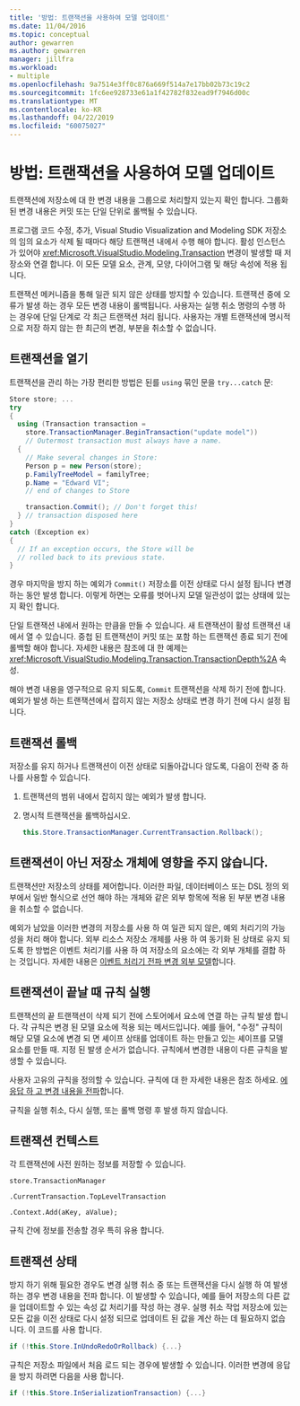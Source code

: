 ```yaml
---
title: '방법: 트랜잭션을 사용하여 모델 업데이트'
ms.date: 11/04/2016
ms.topic: conceptual
author: gewarren
ms.author: gewarren
manager: jillfra
ms.workload:
- multiple
ms.openlocfilehash: 9a7514e3ff0c876a669f514a7e17bb02b73c19c2
ms.sourcegitcommit: 1fc6ee928733e61a1f42782f832ead9f7946d00c
ms.translationtype: MT
ms.contentlocale: ko-KR
ms.lasthandoff: 04/22/2019
ms.locfileid: "60075027"
---
```

# <a name="how-to-use-transactions-to-update-the-model"></a>방법: 트랜잭션을 사용하여 모델 업데이트
트랜잭션에 저장소에 대 한 변경 내용을 그룹으로 처리할지 있는지 확인 합니다. 그룹화 된 변경 내용은 커밋 또는 단일 단위로 롤백될 수 있습니다.

 프로그램 코드 수정, 추가, Visual Studio Visualization and Modeling SDK 저장소의 임의 요소가 삭제 될 때마다 해당 트랜잭션 내에서 수행 해야 합니다. 활성 인스턴스가 있어야 <xref:Microsoft.VisualStudio.Modeling.Transaction> 변경이 발생할 때 저장소와 연결 합니다. 이 모든 모델 요소, 관계, 모양, 다이어그램 및 해당 속성에 적용 됩니다.

 트랜잭션 메커니즘을 통해 일관 되지 않은 상태를 방지할 수 있습니다. 트랜잭션 중에 오류가 발생 하는 경우 모든 변경 내용이 롤백됩니다. 사용자는 실행 취소 명령의 수행 하는 경우에 단일 단계로 각 최근 트랜잭션 처리 됩니다. 사용자는 개별 트랜잭션에 명시적으로 저장 하지 않는 한 최근의 변경, 부분을 취소할 수 없습니다.

## <a name="opening-a-transaction"></a>트랜잭션을 열기
 트랜잭션을 관리 하는 가장 편리한 방법은 된를 `using` 묶인 문을 `try...catch` 문:

```csharp
Store store; ...
try
{
  using (Transaction transaction =
    store.TransactionManager.BeginTransaction("update model"))
    // Outermost transaction must always have a name.
  {
    // Make several changes in Store:
    Person p = new Person(store);
    p.FamilyTreeModel = familyTree;
    p.Name = "Edward VI";
    // end of changes to Store

    transaction.Commit(); // Don't forget this!
  } // transaction disposed here
}
catch (Exception ex)
{
  // If an exception occurs, the Store will be
  // rolled back to its previous state.
}
```

 경우 마지막을 방지 하는 예외가 `Commit()` 저장소를 이전 상태로 다시 설정 됩니다 변경 하는 동안 발생 합니다. 이렇게 하면는 오류를 벗어나지 모델 일관성이 없는 상태에 있는지 확인 합니다.

 단일 트랜잭션 내에서 원하는 만큼을 만들 수 있습니다. 새 트랜잭션이 활성 트랜잭션 내에서 열 수 있습니다. 중첩 된 트랜잭션이 커밋 또는 포함 하는 트랜잭션 종료 되기 전에 롤백할 해야 합니다. 자세한 내용은 참조에 대 한 예제는 <xref:Microsoft.VisualStudio.Modeling.Transaction.TransactionDepth%2A> 속성.

 해야 변경 내용을 영구적으로 유지 되도록, `Commit` 트랜잭션을 삭제 하기 전에 합니다. 예외가 발생 하는 트랜잭션에서 잡히지 않는 저장소 상태로 변경 하기 전에 다시 설정 됩니다.

## <a name="rolling-back-a-transaction"></a>트랜잭션 롤백
 저장소를 유지 하거나 트랜잭션이 이전 상태로 되돌아갑니다 않도록, 다음이 전략 중 하나를 사용할 수 있습니다.

1. 트랜잭션의 범위 내에서 잡히지 않는 예외가 발생 합니다.

2. 명시적 트랜잭션을 롤백하십시오.

    ```csharp
    this.Store.TransactionManager.CurrentTransaction.Rollback();
    ```

## <a name="transactions-do-not-affect-non-store-objects"></a>트랜잭션이 아닌 저장소 개체에 영향을 주지 않습니다.
 트랜잭션만 저장소의 상태를 제어합니다. 이러한 파일, 데이터베이스 또는 DSL 정의 외부에서 일반 형식으로 선언 해야 하는 개체와 같은 외부 항목에 적용 된 부분 변경 내용을 취소할 수 없습니다.

 예외가 남았을 이러한 변경의 저장소를 사용 하 여 일관 되지 않은, 예외 처리기의 가능성을 처리 해야 합니다. 외부 리소스 저장소 개체를 사용 하 여 동기화 된 상태로 유지 되도록 한 방법은 이벤트 처리기를 사용 하 여 저장소의 요소에는 각 외부 개체를 결합 하는 것입니다. 자세한 내용은 [이벤트 처리기 전파 변경 외부 모델](../modeling/event-handlers-propagate-changes-outside-the-model.md)합니다.

## <a name="rules-fire-at-the-end-of-a-transaction"></a>트랜잭션이 끝날 때 규칙 실행
 트랜잭션의 끝 트랜잭션이 삭제 되기 전에 스토어에서 요소에 연결 하는 규칙 발생 합니다. 각 규칙은 변경 된 모델 요소에 적용 되는 메서드입니다. 예를 들어, "수정" 규칙이 해당 모델 요소에 변경 되 면 셰이프 상태를 업데이트 하는 만들고 있는 셰이프를 모델 요소를 만들 때. 지정 된 발생 순서가 없습니다. 규칙에서 변경한 내용이 다른 규칙을 발생할 수 있습니다.

 사용자 고유의 규칙을 정의할 수 있습니다. 규칙에 대 한 자세한 내용은 참조 하세요. [에 응답 하 고 변경 내용을 전파](../modeling/responding-to-and-propagating-changes.md)합니다.

 규칙을 실행 취소, 다시 실행, 또는 롤백 명령 후 발생 하지 않습니다.

## <a name="transaction-context"></a>트랜잭션 컨텍스트
 각 트랜잭션에 사전 원하는 정보를 저장할 수 있습니다.

 `store.TransactionManager`

 `.CurrentTransaction.TopLevelTransaction`

 `.Context.Add(aKey, aValue);`

 규칙 간에 정보를 전송할 경우 특히 유용 합니다.

## <a name="transaction-state"></a>트랜잭션 상태
 방지 하기 위해 필요한 경우도 변경 실행 취소 중 또는 트랜잭션을 다시 실행 하 여 발생 하는 경우 변경 내용을 전파 합니다. 이 발생할 수 있습니다, 예를 들어 저장소의 다른 값을 업데이트할 수 있는 속성 값 처리기를 작성 하는 경우. 실행 취소 작업 저장소에 있는 모든 값을 이전 상태로 다시 설정 되므로 업데이트 된 값을 계산 하는 데 필요하지 없습니다. 이 코드를 사용 합니다.

```csharp
if (!this.Store.InUndoRedoOrRollback) {...}
```

 규칙은 저장소 파일에서 처음 로드 되는 경우에 발생할 수 있습니다. 이러한 변경에 응답을 방지 하려면 다음을 사용 합니다.

```csharp
if (!this.Store.InSerializationTransaction) {...}
```
